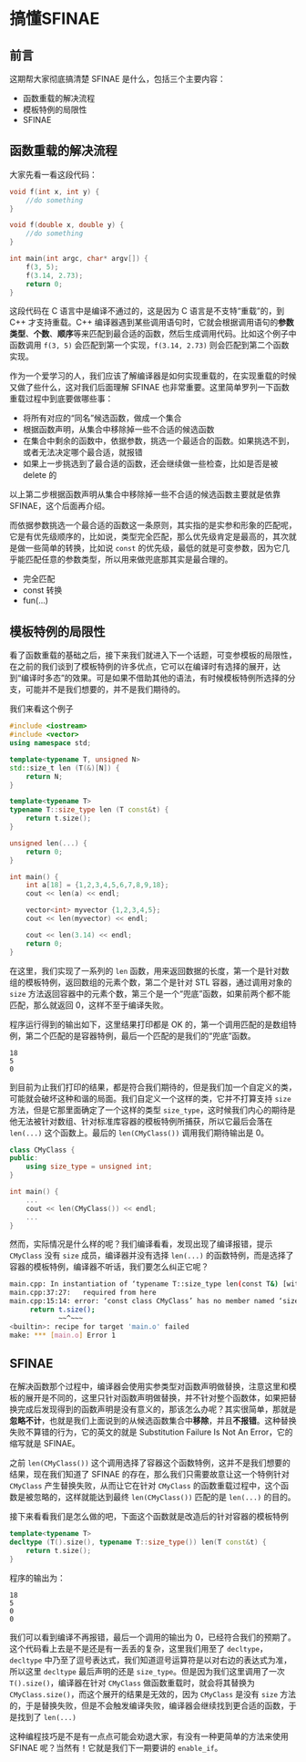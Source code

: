 # 搞懂SFINAE

## 前言

这期帮大家彻底搞清楚 SFINAE 是什么，包括三个主要内容：

- 函数重载的解决流程
- 模板特例的局限性
- SFINAE

## 函数重载的解决流程

大家先看一看这段代码：

```C++
void f(int x, int y) {
    //do something
}

void f(double x, double y) {
    //do something
}

int main(int argc, char* argv[]) {
    f(3, 5);
    f(3.14, 2.73);
    return 0;
}
```

这段代码在 C 语言中是编译不通过的，这是因为 C 语言是不支特“重载”的，到 C++ 才支持重载。C++ 编译器遇到某些调用语句时，它就会根据调用语句的**参数类型**、**个数**、**顺序**等来匹配到最合适的函数，然后生成调用代码。比如这个例子中函数调用 `f(3, 5)` 会匹配到第一个实现，`f(3.14, 2.73)` 则会匹配到第二个函数实现。

作为一个爱学习的人，我们应该了解编译器是如何实现重载的，在实现重载的时候又做了些什么，这对我们后面理解 SFINAE 也非常重要。这里简单罗列一下函数重载过程中到底要做哪些事：

- 将所有对应的“同名”候选函数，做成一个集合
- 根据函数声明，从集合中移除掉一些不合适的候选函数
- 在集合中剩余的函数中，依据参数，挑选一个最适合的函数。如果挑选不到，或者无法决定哪个最合适，就报错
- 如果上一步挑选到了最合适的函数，还会继续做一些检查，比如是否是被 delete 的

以上第二步根据函数声明从集合中移除掉一些不合适的候选函数主要就是依靠 SFINAE，这个后面再介绍。

而依据参数挑选一个最合适的函数这一条原则，其实指的是实参和形象的匹配呢，它是有优先级顺序的，比如说，类型完全匹配，那么优先级肯定是最高的，其次就是做一些简单的转换，比如说 `const` 的优先级，最低的就是可变参数，因为它几乎能匹配任意的参数类型，所以用来做兜底那其实是最合理的。

- 完全匹配
- const 转换
- fun(...)

## 模板特例的局限性

看了函数重载的基础之后，接下来我们就进入下一个话题，可变参模板的局限性，在之前的我们谈到了模板特例的许多优点，它可以在编译时有选择的展开，达到“编译时多态”的效果。可是如果不借助其他的语法，有时候模板特例所选择的分支，可能并不是我们想要的，并不是我们期待的。

我们来看这个例子

```c++
#include <iostream>
#include <vector>
using namespace std;

template<typename T, unsigned N>
std::size_t len (T(&)[N]) {
    return N;
}

template<typename T>
typename T::size_type len (T const&t) {
    return t.size();
}

unsigned len(...) {
    return 0;
}

int main() {
    int a[18] = {1,2,3,4,5,6,7,8,9,18};
    cout << len(a) << endl;

    vector<int> myvector {1,2,3,4,5};
    cout << len(myvector) << endl;

    cout << len(3.14) << endl;
    return 0;
}
```

在这里，我们实现了一系列的 `len` 函数，用来返回数据的长度，第一个是针对数组的模板特例，返回数组的元素个数，第二个是针对 STL 容器，通过调用对象的 `size` 方法返回容器中的元素个数，第三个是一个“兜底”函数，如果前两个都不能匹配，那么就返回 0，这样不至于编译失败。

程序运行得到的输出如下，这里结果打印都是 OK 的，第一个调用匹配的是数组特例，第二个匹配的是容器特例，最后一个匹配的是我们的“兜底”函数。

``` text
18
5
0
```

到目前为止我们打印的结果，都是符合我们期待的，但是我们加一个自定义的类，可能就会破坏这种和谐的局面。我们自定义一个这样的类，它并不打算支持 `size` 方法，但是它那里面确定了一个这样的类型  `size_type`，这时候我们内心的期待是他无法被针对数组、针对标准库容器的模板特例所捕获，所以它最后会落在 `len(...)` 这个函数上。最后的  `len(CMyClass())`  调用我们期待输出是 0。

```c++
class CMyClass {
public:
    using size_type = unsigned int;
}

int main() {
    ...
    cout << len(CMyClass()) << endl;
    ...
}
```

然而，实际情况是什么样的呢？我们编译看看，发现出现了编译报错，提示 `CMyClass` 没有 `size` 成员，编译器并没有选择 `len(...)` 的函数特例，而是选择了容器的模板特例，编译器不听话，我们要怎么纠正它呢？

```bash
main.cpp: In instantiation of ‘typename T::size_type len(const T&) [with T = CMyClass; typename T::size_type = unsigned int]’:
main.cpp:37:27:   required from here
main.cpp:15:14: error: ‘const class CMyClass’ has no member named ‘size’
     return t.size();
            ~~^~~~
<builtin>: recipe for target 'main.o' failed
make: *** [main.o] Error 1
```

## SFINAE

在解决函数那个过程中，编译器会使用实参类型对函数声明做替换，注意这里和模板的展开是不同的，这里只针对函数声明做替换，并不针对整个函数体，如果把替换完成后发现得到的函数声明是没有意义的，那该怎么办呢？其实很简单，那就是**忽略不计**，也就是我们上面说到的从候选函数集合中**移除**，并且**不报错**。这种替换失败不算错的行为，它的英文的就是 Substitution Failure Is Not An Error，它的缩写就是 SFINAE。

之前 `len(CMyClass())`  这个调用选择了容器这个函数特例，这并不是我们想要的结果，现在我们知道了 SFINAE 的存在，那么我们只需要故意让这一个特例针对 `CMyClass` 产生替换失败，从而让它在针对 `CMyClass` 的函数重载过程中，这个函数是被忽略的，这样就能达到最终 `len(CMyClass())` 匹配的是 `len(...)` 的目的。

接下来看看我们是怎么做的吧，下面这个函数就是改造后的针对容器的模板特例

```c++
template<typename T>
decltype (T().size(), typename T::size_type()) len(T const&t) {
    return t.size();
}
```

程序的输出为：

``` text
18
5
0
0
```

我们可以看到编译不再报错，最后一个调用的输出为 0，已经符合我们的预期了。这个代码看上去是不是还是有一丢丢的复杂，这里我们用至了 `decltype`，`decltype` 中乃至了逗号表达式，我们知道逗号运算符是以对右边的表达式为准，所以这里 `decltype` 最后声明的还是 `size_type`。但是因为我们这里调用了一次 `T().size()`，编译器在针对 `CMyClass` 做函数重载时，就会将其替换为 `CMyClass.size()`，而这个展开的结果是无效的，因为 `CMyClass` 是没有 `size` 方法的，于是替换失败，但是不会触发编译失败，编译器会继续找到更合适的函数，于是找到了 `len(...)`

这种编程技巧是不是有一点点可能会劝退大家，有没有一种更简单的方法来使用 SFINAE 呢？当然有！它就是我们下一期要讲的 `enable_if`。
